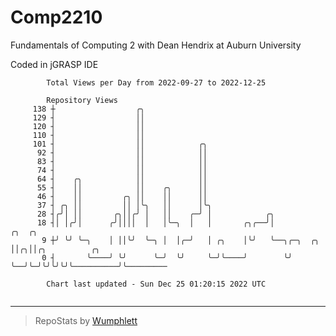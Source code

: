 # Comp2210
Fundamentals of Computing 2 with Dean Hendrix at Auburn University

Coded in jGRASP IDE

```
        Total Views per Day from 2022-09-27 to 2022-12-25

        Repository Views
     138 ┼                  ╭╮
     129 ┤                  ││
     120 ┤                  ││
     110 ┤                  ││
     101 ┤                  ││            ╭╮
      92 ┤                  ││            ││
      83 ┤                  ││            ││
      74 ┤                  ││            ││
      64 ┤    ╭╮            ││            ││
      55 ┤    ││            ││    ╭╮      ││
      46 ┤    ││         ╭╮ ││    ││      ││
      37 ┤ ╭╮ ││         ││ │╰╮   ││      │╰╮
      28 ┤╭╯│ ││       ╭╮││╭╯ │   ││    ╭─╯ │            ╭╮
      18 ┤│ │╭╯│      ╭╯││││  │   │╰─╮  │   │       ╭╮╭──╯│           ╭╮  ╭╮
       9 ┼╯ ╰╯ ╰─╮    │ ││╰╯  ╰─╮ │  │╭─╯   │ ╭╮    │╰╯   ╰──╮╭─╮  ╭╮ ││╭╮││╭╮          ╭╮
       0 ┤       ╰────╯ ╰╯      ╰─╯  ╰╯     ╰─╯╰────╯        ╰╯ ╰──╯╰─╯╰╯╰╯╰╯╰──────────╯╰─────────

        Chart last updated - Sun Dec 25 01:20:15 2022 UTC
        
```

---

> RepoStats by [Wumphlett](https://github.com/Wumphlett)
